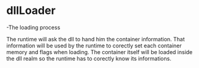 # dllLoader

-The loading process

The runtime will ask the dll to hand him the container information.
That information will be used by the runtime to corectly set each container memory and flags when loading.
The container itself will be loaded inside the dll realm so the runtime has to corectly know its informations.
